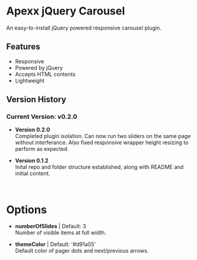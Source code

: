 <h1>Apexx jQuery Carousel</h1>
<p>An easy-to-install jQuery powered responsive carousel plugin.</p>
<h2>Features</h2>
<ul>
  <li>Responsive</li>
  <li>Powered by jQuery</li>
  <li>Accepts HTML contents</li> 
  <li>Lightweight</li>
</ul>
<h2>Version History</h2>
<h3>Current Version: <b>v0.2.0</b></h3>
<ul>
<li>
    <p><b>Version 0.2.0</b><br />Completed plugin isolation. Can now run two sliders on the same page without interferance. Also fixed responsive wrapper height resizing to perform as expected.</p>
  </li>
  <li>
    <p><b>Version 0.1.2</b><br />Inital repo and folder structure established, along with README and initial content.</p>
  </li>
</ul>
<br>
<h1>Options</h1>
<ul>
<li>
    <p><b>numberOfSlides</b> | Default: 3<br /> Number of visible items at full width.</p>
  </li>
  <li>
    <p><b>themeColor</b> | Default: '#d91a05'<br />Default color of pager dots and next/previous arrows.</p>
  </li>
</ul>
